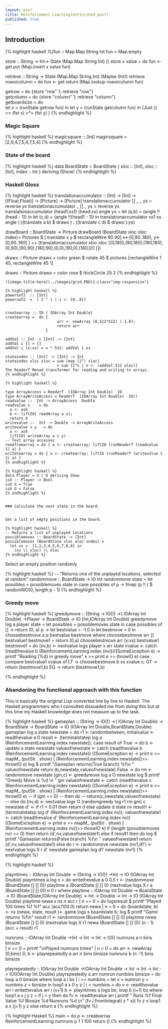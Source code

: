 ```yaml
---
layout: post
title: Reinforcement Learning(Unfinished post)
published: true
---
```


## Introduction

{% highlight haskell %}fun :: Map.Map String Int
fun = Map.empty


store :: String -> Int-> State (Map.Map String Int) ()
store x value = do
  fun <- get
  put (Map.insert x value fun)

retrieve :: String -> State (Map.Map String Int) (Maybe (Int))
retrieve roworcolumn = do
  fun <- get
  return (Map.lookup roworcolumn fun) 


getrow = do {store "row" 1; retrieve "row"}  
getcolumn = do {store "column" 1; retrieve "column"}  
getboardsize = do   
           let x = (runState getrow fun) in
             let y = (runState getcolumn fun) in
                (Just (*) <*> (fst x)  <*>  (fst y) )
{% endhighlight %}

### Magic Square

{% highlight haskell %}
magicsquare :: [Int]
magicsquare = [2,9,4,7,5,4,7,5,4] 
{% endhighlight %}

### State of the board

{% highlight haskell %}
data BoardState = BoardState { xloc :: [Int],
                               oloc :: [Int],
                               index :: Int
                             }  deriving (Show)
{% endhighlight %}

### Haskell Gloss 


{% highlight haskell %}
translationaccumulator ::   [Int] -> [Int] -> [(Float,Float)] -> [Picture] -> [Picture]
translationaccumulator  [] _ _ ys = reverse ys
translationaccumulator  _ []  _ ys = reverse ys
translationaccumulator  (head1:xs1) (head:xs) angle  ys = let (a,b) = (angle !!(head - 1)) in
                                                            let (c,d) = (angle  !!(head1 - 1)) in
                                                              translationaccumulator xs1 xs angle ( ((translate a b) $
                                                                                                 drawx ) : ((translate c d) $
                                                                                                 drawo ):ys)

drawBoard :: BoardState -> Picture
drawBoard (BoardState xloc oloc index)=
  Pictures $ [ translate x y $ rectangleWire 90 90| x<-[0,90..180], y<-[0,90..180] ] ++ (translationaccumulator xloc oloc [(0,180),(90,180),(180,180),(0,90),(90,90),(180,90),(0,0),(90,0),(180,0)] [])

drawx :: Picture
drawx = color green $ rotate 45 $
        pictures [rectangleWire 1 45, rectangleWire  45 1] 

drawo :: Picture
drawo = color rose $ thickCircle 25 2
{% endhighlight %}
```
![image-title-here](../images/grid.PNG){:class="img-responsive"}
 
{% highlight haskell %}
powersof2  :: [Int]  
powersof2  =  [ 2 ^ i | i <- [0..8]]


createarray :: IO ( IOArray Int Double)
createarray =  do {
                       arr <- newArray (0,512*512) (-1.0);
                       return arr
                  }

addVal :: Int -> [Int] -> [Int]
addVal i [] = []
addVal i (x:xs) = x * 512: addVal i xs

stateindex :: [Int] -> [Int] -> Int
stateindex xloc oloc = sum (map (2^) xloc)
                       + sum [2^n | n <- (addVal 512 oloc)]
The ReaderT Monad transformer for reading and writing to arrays.
{% endhighlight %}

{% highlight haskell %}

type ArrayAccess = ReaderT  (IOArray Int Double)  IO 
type ArrayWriteAccess = ReaderT  (IOArray Int Double)  IO() 
readvalue ::  Int -> ArrayAccess  Double  
readvalue x    = do 
  a <- ask
  b <- liftIO( readArray a x);    
  return b
writevalue ::  Int -> Double -> ArrayWriteAccess   
writevalue x y   = do 
  a <- ask
  liftIO( writeArray a x y)    
-- Test array accesses
readfromarray = do { a <- createarray; liftIO (runReaderT (readvalue 1) a) }
writetoarray = do { a <- createarray; liftIO (runReaderT (writevalue 1 2) a) }
{% endhighlight %}

{% highlight haskell %}
data Player = X | O deriving Show
isX :: Player -> Bool
isX X = True
isX O = False 
{% endhighlight %}


### Calculate the next state in the board.


Get a list of empty positions in the board.

{% highlight haskell %}
-- Returns a list of unplayed locations
possiblemoves :: BoardState -> [Int]
possiblemoves (BoardState xloc oloc index) =
  let xs =  [1,2,3,4,5,6,7,8,9] in
    (xs \\ xloc) \\ oloc
{% endhighlight %}
```

Select an empty position randomly

{% highlight haskell %}
--   "Returns one of the unplayed locations, selected at random"
randommove ::  BoardState -> IO Int
randommove state = 
  let possibles = possiblemoves state in
    case possibles of
      p ->   fmap (p !! ) $ randomRIO(0, length p - 1)
{% endhighlight %}

### Greedy move

{% highlight haskell %}
greedymove ::  (String -> IO()) ->( IOArray Int Double) ->Player -> BoardState -> IO (Int,IOArray Int Double)
greedymove log a player state = 
  let possibles = possiblemoves state in
    case possibles of
      [] -> return (0, a)
      p  -> let bestvalue = -1.0 in
              let bestmove = 0 in
                choosebestmove a p bestvalue bestmove
                where
                  choosebestmove arr [] bestvalue1 bestmove1 = return (0,a)
                  choosebestmove arr (x:xs) bestvalue1 bestmove1 = do
                    (nv,b) <- nextvalue logs player x arr state
                    xvalue <-  catch (readthevalue b (ReinforcementLearning.index (nv)))(\(SomeException e) -> printf "Reading [%d} in greedy move" x >> print e >> throwIO e)
                    case compare bestvalue1 xvalue of
                      LT -> choosebestmove b xs xvalue x;
                      GT -> return (bestmove1,b)
                      EQ -> return (bestmove1,b)
  

{% endhighlight %}

### Abandoning the functional approach with this function

This is basically the original _Lisp_ converted line by line to Haskell. The Haskell programmers who I consulted dissuaded me from doing this but at this time my Haskell knowledge does not measure up to the task.

{% highlight haskell %}
gameplan :: (String -> IO()) ->( IOArray Int Double) -> BoardState -> BoardState -> IO (IOArray Int Double,BoardState,Double) 
gameplan log a state newstate = do 
  r1 <- randombetween;
  initialvalue <- readthevalue  a 0
  result <- (terminalstatep log a (ReinforcementLearning.index newstate));
    case result of
      True -> do
        b <- update a state newstate
        valueofnewstate <- catch (readthevalue b (ReinforcementLearning.index newstate)) (\(SomeException e) -> print e >> mapM_ (putStr . show) [ (ReinforcementLearning.index newstate)]>> throwIO e)
        log $ printf "Gameplan returns(True branch) %f\n " valueofnewstate
        return (b,newstate,valueofnewstate)
      False -> do
        rm <- randommove newstate
        (gm,c) <- greedymove log a O newstate
        log $ printf "Greedy Move is %d \n " gm
        valueofnewstate <-  catch (readthevalue c (ReinforcementLearning.index newstate)) (\(SomeException e) -> print e >> mapM_ (putStr . show) [ (ReinforcementLearning.index newstate)]>> throwIO e)
        -- if (gm == 0)
        --   then do
        --   return(c,newstate,valueofnewstate)
        --   else do
        (nv,d) <- nextvalue logs O (randomgreedy log r1 rm gm) c newstate
        d' <- if r1 < 0.01 then return d else update d state nv
        result1 <- (terminalstatep log d' (ReinforcementLearning.index nv));
        valueofnewstate1 <-  catch (readthevalue d' (ReinforcementLearning.index nv)) (\(SomeException e) -> print e >> mapM_ (putStr . show) [ (ReinforcementLearning.index nv)]>> throwIO e)
        if (length (possiblemoves nv) == 0)
          then
          return (d',nv,valueofnewstate1)
          else if result1
               then do
               log $ printf "Gameplan returns(False branch) %f\n " valueofnewstate1
               return (d',nv,valueofnewstate1)
               else do
               r <- randommove newstate
               (nv1,d1') <- nextvalue logs X r d' newstate
               gameplan log d1' newstate (nv1)
{% endhighlight %}

{% highlight haskell %}

playntimes :: IOArray Int Double -> (String -> IO()) ->Int -> IO (IOArray Int Double)
playntimes a log n = do writethevalue a 0 0.5
                        r <- (randommove (BoardState [] [] 0))
                        playtime  a (BoardState [] [] 0) (nextvalue logs X r a (BoardState [] [] 0)) n 0 r
                          where
                            playtime :: IOArray Int Double -> BoardState -> IO (BoardState,IOArray Int Double) -> Int -> Double -> Int -> IO (IOArray Int Double)
                            playtime newa s ns n acc r
                              | n == 0 = do logsresult $ printf "Played 100 times %f  %f"  acc (acc/100.0)
                                            return newa
                              | n > 0 = do
                                  (boardstate, b) <- ns 
                                  (newa, state, result )<- game logs s  boardstate b; 
                                  log $ printf "Game returns %f\n" result
                                  r1 <- randommove (BoardState [] [] 0)
                                  playtime newa (BoardState [] [] 0) (nextvalue logs X  r1 newa (BoardState [] [] 0)) (n - 1) (acc + result) r1
  
numruns :: IOArray Int Double ->Int -> Int -> Int -> IO()
numruns a n bins binsize  
  | n == 0 = printf "\nPlayed numruns times"
  | n > 0 = do
      arr <- newArray (0,bins) 0;
      b <- playrepeatedly a arr n bins binsize
      numruns b (n -1) bins binsize

playrepeatedly ::  IOArray Int Double ->IOArray Int Double -> Int -> Int -> Int -> IO(IOArray Int Double)
playrepeatedly a arr numrun numbins binsize = do 
 loop a 0 binsize
    where
      loop a i bs
        | i == numbins = let x = numrun
                             y = numbins
                             z = binsize in
                           loop1 a x 0 y z 
        | i < numbins = do
            v <- readthevalue arr i 
            writethevalue arr i (v+1)
            b <- playntimes a logs bs;
            loop b (i+1) bs
        where 
        loop1 a x j y z = if j < y
                              then do
                              fv <- readthevalue arr j
                              printf " Runs %f Final Value %f Binsize %d Numruns %d \n" (fv / fromIntegral( z * x)) fv z x
                              loop1 a x (j+1) y z
                              else
                              return a
{% endhighlight %}

{% highlight Haskell %}
main =  do
   p <- createarray
   ReinforcementLearning.numruns p 1 1 100
   return ()
{% endhighlight %}
